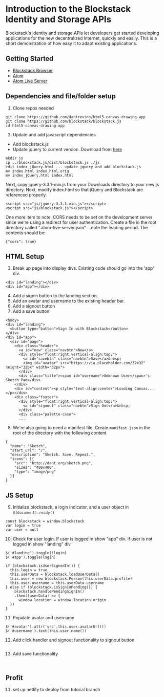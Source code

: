 # Introduction to the Blockstack Identity and Storage APIs


Blockstack's identity and storage APIs let developers get started developing applications for the new decentralized Internet, quickly and easily.  This is a short demonstration of how easy it to adapt existing applications.

## Getting Started

* [Blockstack Browser](https://blockstack.org/install)
* [Atom](https://atom.io)
* [Atom Live Server](https://atom.io/packages/atom-live-server)

## Dependencies and file/folder setup ##

1. Clone repos needed
```
git clone https://github.com/dantrevino/html5-canvas-drawing-app
git clone https://github.com/blockstack/blockstack.js
cd html5-canvas-drawing-app
```
2. Update and add javascript dependencies
* Add blockstack.js
* Update jquery to current version.  Download from [here](https://jquery.com/download/)

```
mkdir js
cp ../blockstack.js/dist/blockstack.js ./js
edit index_jQuery.html ... update jquery and add blockstack.js
mv index.html index.html.orig
mv index_jQuery.html index.html
```
Next, copy jquery-3.3.1-min.js from your Downloads directory to your new js directory.  Next, modify index.html so that jQuery and Blockstack are referenced properly.

```
<script src="js/jquery-3.3.1.min.js"></script>
<script src="js/blockstack.js"></script>
```

One more item to note.  CORS needs to be set on the development server since we're using a redirect for user authentication.  Create a file in the root directory called ".atom-live-server.json" ...note the leading period.  The contents should be:
```
{"cors": true}
```

## HTML Setup ##

3. Break up page into display divs. Existing code should go into the 'app' div.
```
<div id="landing"></div>
<div id="app"></div>
```
4. Add a signin button to the landing section.   
5. Add an avatar and username to the existing header bar.
6. Add a signout button
7. Add a save button

```
<body>
<div id="landing">
  <button type="button">Sign In with Blockstack</button>
</div>
<div id="app">
  <div id="page">
    <div class="header">
      <a id="new" class="navbtn">New</a>
      <div style="float:right;vertical-align:top;">
        <a id="savebtn" class="navbtn">Save</a>&nbsp;
        <img id="avatar" src="https://via.placeholder.com/32x32" height="32px" width="32px">
      </div>
      <div class="title"><span id="username">Unknown User</span>'s Sketch Pad</div>
    </div>
    <div id="content"><p style="text-align:center">Loading Canvas...</p></div>
    <div class="footer">
      <div style="float:right;vertical-align:top;">
        <a id="signout" class="navbtn">Sign Out</a>&nbsp;
      </div>
      <div class="palette-case">
      ...
```

8. We're also going to need a manifest file.  Create `manifest.json` in the root of the directory with the following content

```
{
  "name": "Sketch",
  "start_url": "/",
  "description": "Sketch. Save. Repeat.",
  "icons": [{
    "src": "http://dant.org/sketch.png",
    "sizes": "400x400",
    "type": "image/png"
  }]
}
```

## JS Setup ##
9. Initialize blockstack, a login indicator, and a user object in `$(document).ready()`

```
const blockstack = window.blockstack
var login = true
var user = null
```

10. Check for user login.  If user is logged in show "app" div.  If user is not logged in show "landing" div

```
$('#landing').toggle(!login)
$('#app').toggle(login)

if (blockstack.isUserSignedIn()) {
  this.login = true
  this.userData = blockstack.loadUserData()
  this.user = new blockstack.Person(this.userData.profile)
  this.user.username = this.userData.username
} else if (blockstack.isSignInPending()) {
    blockstack.handlePendingSignIn()
    .then((userData) => {
      window.location = window.location.origin
  })
}

```

11. Populate avatar and username

```
$('#avatar').attr('src',this.user.avatarUrl())
$('#username').text(this.user.name())
```

12. Add click handler and signout functionality to signout button

```

```

13. Add save functionality
```


```



## Profit ##
11. set up netlify to deploy from tutorial branch


